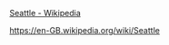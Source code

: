 [Seattle - Wikipedia](https://en.wikipedia.org/wiki/Seattle)

https://en-GB.wikipedia.org/wiki/Seattle

<!---
Please download some sample text. The Seattle wikipedia site is translated into many languages and provides a good sample.
--->
